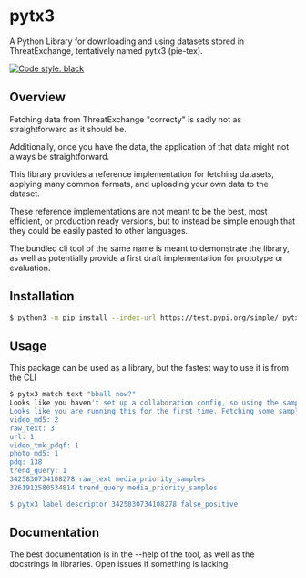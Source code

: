# pytx3

A Python Library for downloading and using datasets stored in ThreatExchange, tentatively named pytx3 (pie-tex).

[![Code style: black](https://img.shields.io/badge/code%20style-black-000000.svg)](https://github.com/psf/black)

## Overview
Fetching data from ThreatExchange "correcty" is sadly not as straightforward as it should be.

Additionally, once you have the data, the application of that data might not always be straightforward.

This library provides a reference implementation for fetching datasets, applying many common formats, and uploading your own data to the dataset.

These reference implementations are not meant to be the best, most efficient, or production ready versions, but to instead be simple enough that they could be easily pasted to other languages. 

The bundled cli tool of the same name is meant to demonstrate the library, as well as potentially provide a first draft implementation for prototype or evaluation. 

## Installation

```bash
$ python3 -m pip install --index-url https://test.pypi.org/simple/ pytx3 [--upgrade]
```

## Usage
This package can be used as a library, but the fastest way to use it is from the CLI

```bash
$ pytx3 match text "bball now?"
Looks like you haven't set up a collaboration config, so using the sample one against public data
Looks like you are running this for the first time. Fetching some sample data.
video_md5: 2
raw_text: 3
url: 1
video_tmk_pdqf: 1
photo_md5: 1
pdq: 138
trend_query: 1
3425830734108278 raw_text media_priority_samples
3261912580534814 trend_query media_priority_samples

$ pytx3 label descriptor 3425830734108278 false_positive
```


## Documentation
The best documentation is in the --help of the tool, as well as the docstrings in libraries. Open issues if something is lacking.
